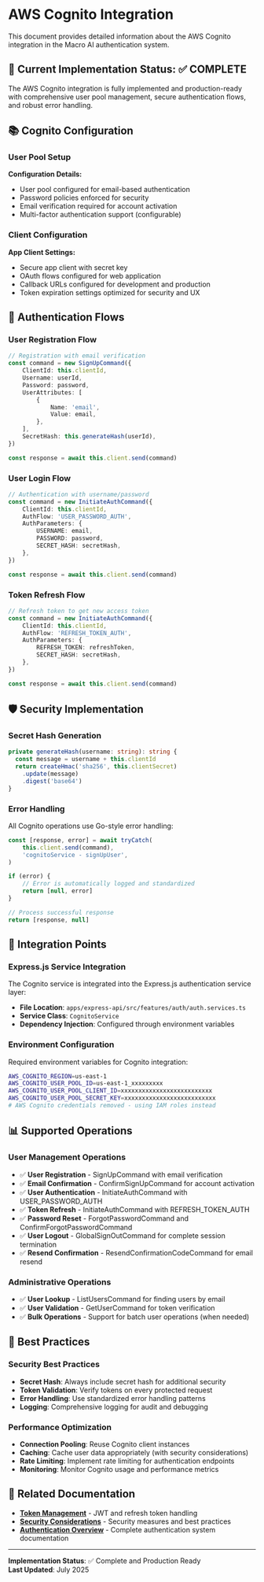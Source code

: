 # AWS Cognito Integration

This document provides detailed information about the AWS Cognito integration in the Macro AI authentication system.

## 🔧 Current Implementation Status: ✅ COMPLETE

The AWS Cognito integration is fully implemented and production-ready with comprehensive user pool
management, secure authentication flows, and robust error handling.

## 📚 Cognito Configuration

### User Pool Setup

**Configuration Details:**

- User pool configured for email-based authentication
- Password policies enforced for security
- Email verification required for account activation
- Multi-factor authentication support (configurable)

### Client Configuration

**App Client Settings:**

- Secure app client with secret key
- OAuth flows configured for web application
- Callback URLs configured for development and production
- Token expiration settings optimized for security and UX

## 🔑 Authentication Flows

### User Registration Flow

```typescript
// Registration with email verification
const command = new SignUpCommand({
	ClientId: this.clientId,
	Username: userId,
	Password: password,
	UserAttributes: [
		{
			Name: 'email',
			Value: email,
		},
	],
	SecretHash: this.generateHash(userId),
})

const response = await this.client.send(command)
```

### User Login Flow

```typescript
// Authentication with username/password
const command = new InitiateAuthCommand({
	ClientId: this.clientId,
	AuthFlow: 'USER_PASSWORD_AUTH',
	AuthParameters: {
		USERNAME: email,
		PASSWORD: password,
		SECRET_HASH: secretHash,
	},
})

const response = await this.client.send(command)
```

### Token Refresh Flow

```typescript
// Refresh token to get new access token
const command = new InitiateAuthCommand({
	ClientId: this.clientId,
	AuthFlow: 'REFRESH_TOKEN_AUTH',
	AuthParameters: {
		REFRESH_TOKEN: refreshToken,
		SECRET_HASH: secretHash,
	},
})

const response = await this.client.send(command)
```

## 🛡️ Security Implementation

### Secret Hash Generation

```typescript
private generateHash(username: string): string {
  const message = username + this.clientId
  return createHmac('sha256', this.clientSecret)
    .update(message)
    .digest('base64')
}
```

### Error Handling

All Cognito operations use Go-style error handling:

```typescript
const [response, error] = await tryCatch(
	this.client.send(command),
	'cognitoService - signUpUser',
)

if (error) {
	// Error is automatically logged and standardized
	return [null, error]
}

// Process successful response
return [response, null]
```

## 🔗 Integration Points

### Express.js Service Integration

The Cognito service is integrated into the Express.js authentication service layer:

- **File Location**: `apps/express-api/src/features/auth/auth.services.ts`
- **Service Class**: `CognitoService`
- **Dependency Injection**: Configured through environment variables

### Environment Configuration

Required environment variables for Cognito integration:

```bash
AWS_COGNITO_REGION=us-east-1
AWS_COGNITO_USER_POOL_ID=us-east-1_xxxxxxxxx
AWS_COGNITO_USER_POOL_CLIENT_ID=xxxxxxxxxxxxxxxxxxxxxxxxxx
AWS_COGNITO_USER_POOL_SECRET_KEY=xxxxxxxxxxxxxxxxxxxxxxxxxx
# AWS Cognito credentials removed - using IAM roles instead
```

## 📊 Supported Operations

### User Management Operations

- ✅ **User Registration** - SignUpCommand with email verification
- ✅ **Email Confirmation** - ConfirmSignUpCommand for account activation
- ✅ **User Authentication** - InitiateAuthCommand with USER_PASSWORD_AUTH
- ✅ **Token Refresh** - InitiateAuthCommand with REFRESH_TOKEN_AUTH
- ✅ **Password Reset** - ForgotPasswordCommand and ConfirmForgotPasswordCommand
- ✅ **User Logout** - GlobalSignOutCommand for complete session termination
- ✅ **Resend Confirmation** - ResendConfirmationCodeCommand for email resend

### Administrative Operations

- ✅ **User Lookup** - ListUsersCommand for finding users by email
- ✅ **User Validation** - GetUserCommand for token verification
- ✅ **Bulk Operations** - Support for batch user operations (when needed)

## 🎯 Best Practices

### Security Best Practices

- **Secret Hash**: Always include secret hash for additional security
- **Token Validation**: Verify tokens on every protected request
- **Error Handling**: Use standardized error handling patterns
- **Logging**: Comprehensive logging for audit and debugging

### Performance Optimization

- **Connection Pooling**: Reuse Cognito client instances
- **Caching**: Cache user data appropriately (with security considerations)
- **Rate Limiting**: Implement rate limiting for authentication endpoints
- **Monitoring**: Monitor Cognito usage and performance metrics

## 🔗 Related Documentation

- **[Token Management](./token-management.md)** - JWT and refresh token handling
- **[Security Considerations](./security-considerations.md)** - Security measures and best practices
- **[Authentication Overview](./README.md)** - Complete authentication system documentation

---

**Implementation Status**: ✅ Complete and Production Ready  
**Last Updated**: July 2025
